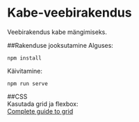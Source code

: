 # Kabe-veebirakendus
Veebirakendus kabe mängimiseks.  

##Rakenduse jooksutamine
Alguses:
```
npm install
```
Käivitamine:
```
npm run serve
```

##CSS   
Kasutada grid ja flexbox:     
[Complete guide to grid](https://css-tricks.com/snippets/css/complete-guide-grid/)
